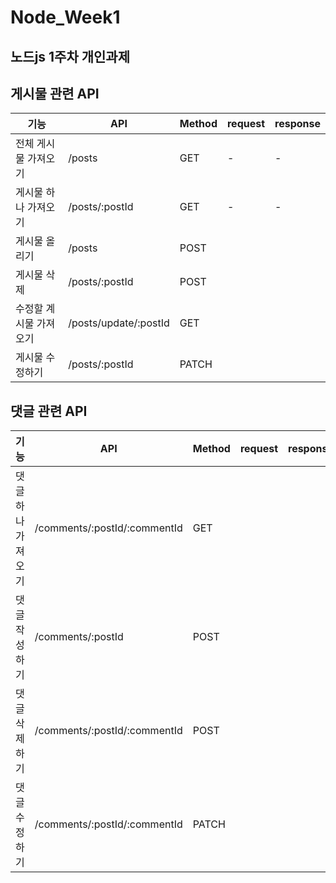 # Node_Week1
## 노드js 1주차 개인과제


## 게시물 관련 API
기능|API|Method|request|response  
---|---|---|---|---|  
전체 게시물 가져오기|/posts|GET| - | - 
게시물 하나 가져오기|/posts/:postId|GET| - | - 
게시물 올리기|/posts|POST| 
게시물 삭제|/posts/:postId|POST|  
수정할 계시물 가져오기|/posts/update/:postId|GET|  
게시물 수정하기|/posts/:postId|PATCH  


## 댓글 관련 API
기능|API|Method|request|response  
---|---|---|---|---|
댓글 하나 가져오기|/comments/:postId/:commentId|GET|  
댓글 작성하기|/comments/:postId|POST|  
댓글 삭제하기|/comments/:postId/:commentId|POST|  
댓글 수정하기|/comments/:postId/:commentId|PATCH|  

